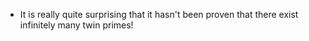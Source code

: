 - It is really quite surprising that it hasn't been proven that there exist infinitely many twin primes!
